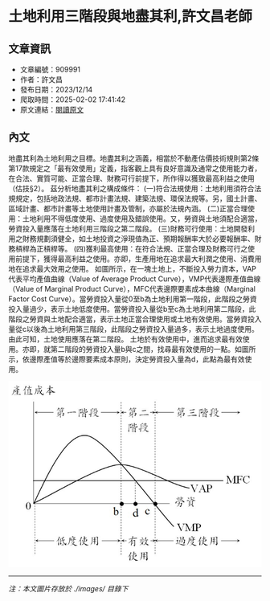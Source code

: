 # 土地利用三階段與地盡其利,許文昌老師

## 文章資訊
- 文章編號：909991
- 作者：許文昌
- 發布日期：2023/12/14
- 爬取時間：2025-02-02 17:41:42
- 原文連結：[閱讀原文](https://real-estate.get.com.tw/Columns/detail.aspx?no=909991)

## 內文
地盡其利為土地利用之目標。地盡其利之涵義，相當於不動產估價技術規則第2條第17款規定之「最有效使用」定義，指客觀上具有良好意識及通常之使用能力者，在合法、實質可能、正當合理、財務可行前提下，所作得以獲致最高利益之使用（估技§2）。
茲分析地盡其利之構成條件：
(一)符合法規使用：土地利用須符合法規規定，包括地政法規、都市計畫法規、建築法規、環保法規等。另，國土計畫、區域計畫、都市計畫等土地使用計畫及管制，亦屬於法規內涵。
(二)正當合理使用：土地利用不得低度使用、過度使用及錯誤使用。又，勞資與土地須配合適當，勞資投入量應落在土地利用三階段之第二階段。
(三)財務可行使用：土地開發利用之財務規劃須健全，如土地投資之淨現值為正、預期報酬率大於必要報酬率、財務槓桿為正槓桿等。
(四)獲利最高使用：在符合法規、正當合理及財務可行之使用前提下，獲得最高利益之使用。亦即，生產用地在追求最大利潤之使用、消費用地在追求最大效用之使用。
如圖所示，在一塊土地上，不斷投入勞力資本，VAP代表平均產值曲線（Value of Average Product Curve），VMP代表邊際產值曲線（Value of Marginal Product Curve），MFC代表邊際要素成本曲線（Marginal Factor Cost Curve）。當勞資投入量從0至b為土地利用第一階段，此階段之勞資投入量過少，表示土地低度使用。當勞資投入量從b至c為土地利用第二階段，此階段之勞資與土地配合適當，表示土地正當合理使用或土地有效使用。當勞資投入量從c以後為土地利用第三階段，此階段之勞資投入量過多，表示土地過度使用。由此可知，土地使用應落在第二階段。
土地於有效使用中，進而追求最有效使用。亦即，就第二階段的勞資投入量b與c之間，找尋最有效使用的一點。如圖所示，依邊際產值等於邊際要素成本原則，決定勞資投入量為d，此點為最有效使用。

![圖片](./images/909991_ac810c6b.jpg)


---
*注：本文圖片存放於 ./images/ 目錄下*
